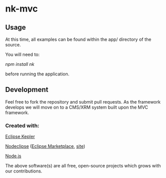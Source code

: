 

# nk-mvc


## Usage
At this time, all examples can be found within the app/ directory of the source.  

You will need to:

<i>npm install nk</i>

before running the application.


## Development

Feel free to fork the repository and submit pull requests.  As the framework develops we will move on to a CMS/XRM system built upon the MVC framework.


### Created with:

[Eclipse Kepler](https://www.eclipse.org/downloads/)

[Nodeclipse](https://github.com/Nodeclipse/nodeclipse-1)
 ([Eclipse Marketplace](http://marketplace.eclipse.org/content/nodeclipse), [site](http://www.nodeclipse.org))

[Node.js](http://nodejs.org)

The above software(s) are all free, open-source projects which grows with our contributions.
